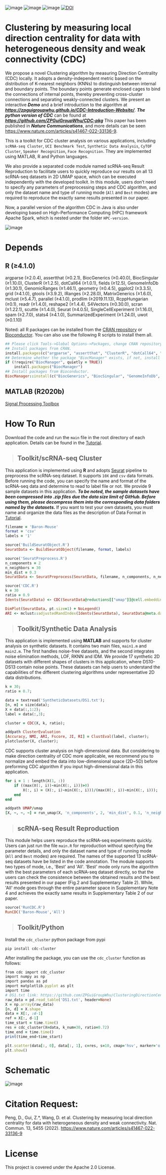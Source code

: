 ![image](https://img.shields.io/badge/R-4.1.0-brightgreen) ![image](https://img.shields.io/badge/MATLAB-R2020b-red) ![image](https://img.shields.io/badge/Python-3.9.1-yellow) [![DOI](https://zenodo.org/badge/467575519.svg)](https://zenodo.org/badge/latestdoi/467575519)

# Clustering by measuring local direction centrality for data with heterogeneous density and weak connectivity (CDC)


We propose a novel Clustering algorithm by measuring Direction Centrality (CDC) locally. It adopts a density-independent metric based on the distribution of K-nearest neighbors (KNNs) to distinguish between internal and boundary points. The boundary points generate enclosed cages to bind the connections of internal points, thereby preventing cross-cluster connections and separating weakly-connected clusters. We present an interactive ***Demo*** and a brief introduction to the algorithm at ***https://zpguigroupwhu.github.io/CDC-Introduction-Website/***. ***The python version of CDC*** can be found at ***https://github.com/ZPGuiGroupWhu/CDC-pkg*** This paper has been published in ***Nature Communications***, and more details can be seen https://www.nature.com/articles/s41467-022-33136-9.

This is a toolkit for CDC cluster analysis on various applications, including ```scRNA-seq Cluster```, ```UCI Benchmark Test```, ```Synthetic Data Analysis```, ```CyTOF Cluster```, ```Speaker Recognition```, ```Face Recognition```. They are implemented using MATLAB, R and Python languages.

We also provide a separated code module named scRNA-seq Result Reproduction to facilitate users to quickly reproduce our results on all 13 scRNA-seq datasets in 2D UMAP space, which can be executed independently with the developed toolkit. In this module, users don’t need to specify any parameters of preprocessing steps and CDC algorithm, and only the dataset name and type of running mode (```All``` and ```Best``` modes) are required to reproduce the exactly same results presented in our paper.

Now, a parallel version of the algorithm CDC in Java is also under developing based on High-Performance Computing (HPC) framework Apache Spark, which is nested under the folder ```HPC-version```.

![image](https://github.com/ZPGuiGroupWhu/ClusteringDirectionCentrality/blob/master/pics/index1.jpg)

# Depends
## R (≥4.1.0)
argparse (≥2.0.4), assertthat (≥0.2.1), BiocGenerics (≥0.40.0), BiocSingular (≥1.10.0), ClusterR (≥1.2.5), dotCall64 (≥1.0.1), fields (≥12.5), GenomeInfoDb (≥1.30.1), GenomicRanges (≥1.46.1), geometry (≥0.4.5), ggplot2 (≥3.3.5), grid (≥4.1.0), gtools (≥3.9.2), IRanges (≥2.28.0), MatrixGenerics (≥1.6.0), mclust (≥5.4.7), parallel (≥4.1.0), prodlim (≥2019.11.13), RcppHungarian (≥0.1), readr (≥1.4.0), reshape2 (≥1.4.4), S4Vectors (≥0.30.0), scran (≥1.22.1), scuttle (≥1.4.0), Seurat (≥4.0.5), SingleCellExperiment (≥1.16.0), spam (≥2.7.0), stats4 (≥4.1.0), SummarizedExperiment (≥1.24.0), uwot (≥0.1.10)

Noted: all R packages can be installed from the [CRAN repository](https://cran.r-project.org/) or [Bioconductor](https://www.bioconductor.org/). You can also use the following R scripts to install them all.
```ruby
## Please click Tools->Global Options->Packages, change CRAN repository to a near mirror. Then, execute the following code:
## Install packages from CRAN.
install.packages(c("argparse", "assertthat", "ClusterR", "dotCall64", "fields", "geometry", "ggplot2", "gtools", "mclust", "prodlim", "RcppHungarian", "readr", "reshape2", "Seurat", "spam", "uwot"))
## Determine whether the package "BiocManager" exists, if not, install this package.
if (!require("BiocManager", quietly = TRUE))
    install.packages("BiocManager")
## Install packages from Bioconductor.
BiocManager::install(c("BiocGenerics", "BiocSingular", "GenomeInfoDb", "GenomicRanges", "IRanges", "MatrixGenerics", "S4Vectors", "scran", "scuttle", "SingleCellExperiment", "SummarizedExperiment"), force = TRUE, update = TRUE, ask = FALSE)
```
## MATLAB (R2020b)
[Signal Processing Toolbox](https://www.mathworks.com/products/signal.html)

# How To Run

Download the code and run the ```main``` file in the root directory of each application. Details can be found in the [Tutorial](https://github.com/ZPGuiGroupWhu/ClusteringDirectionCentrality/blob/master/Toolkit/Tutorial.pdf).

> ## Toolkit/scRNA-seq Cluster

This application is implemented using **R** and adopts [Seurat](https://satijalab.org/seurat) pipeline to preprocess the scRNA-seq dataset. It supports ```10X``` and ```csv``` data formats. Before running the code, you can specify the name and format of the scRNA-seq data and determine to read to label file or not. We provide 9 sample datasets in this application. ***To be noted, the sample datasets have been compressed into .zip files due the data size limit of GitHub. Before using them, please decompress them into the corresponding data folders named by the datasets.***
If you want to test your own datasets, you must name and organize the data files as the description of Data Format in [Tutorial](https://github.com/ZPGuiGroupWhu/ClusteringDirectionCentrality/blob/master/Toolkit/Tutorial.pdf). 
```ruby
filename = 'Baron-Mouse'
format = 'csv'
labels = '1'

source('BuildSeuratObject.R')
SeuratData <- BuildSeuratObject(filename, format, labels)

source('SeuratPreprocess.R')
n_components = 2
n_neighbors = 30
min_dist = 0.3
SeuratData <- SeuratPreprocess(SeuratData, filename, n_components, n_neighbors, min_dist)

source('CDC.R')
k = 30
ratio = 0.9
Idents(SeuratData) <- CDC(SeuratData@reductions[["umap"]]@cell.embeddings, k, ratio)

DimPlot(SeuratData, pt.size=1) + NoLegend()
ARI <- mclust::adjustedRandIndex(Idents(SeuratData), SeuratData@meta.data[["Cluster"]])

```


> ## Toolkit/Synthetic Data Analysis

This application is implemented using **MATLAB** and supports for cluster analysis on synthetic datasets. It contains two main files, ```main1.m``` and ```main2.m```. The first handles noise-free datasets, and the second integrates noise elimination methods, LOF, RKNN and IDM. We provide 17 synthetic 2D datasets with different shapes of clusters in this application, where DS10-DS13 contain noise points. These datasets can help users to understand the capabilities of the different clustering algorithms under representative 2D data distributions.

```ruby
k = 30;
ratio = 0.7;

data = textread('SyntheticDatasets/DS1.txt');
[n, m] = size(data);
X = data(:,1:2);
label = data(:,3);

cluster = CDC(X, k, ratio);

addpath ClusterEvaluation
[Accuracy, NMI, ARI, Fscore, JI, RI] = ClustEval(label, cluster);
plotcluster(X, cluster);
```

CDC supports cluster analysis on high-dimensional data. But considering to make direction centrality of CDC more applicable, we recommend you to normalize and embed the data into low-dimensional space (2D~5D) before preforming CDC algorithm if you input high-dimensional data in this application.
```ruby
for i = 1 : length(X(1, :))
    if ((max(X(:, i))-min(X(:, i)))>0)
        X(:, i) = (X(:, i)-min(X(:, i)))/(max(X(:, i))-min(X(:, i)));
    end
end

addpath UMAP/umap
[X, ~, ~, ~] = run_umap(X, 'n_components', 2, 'min_dist', 0.1, 'n_neighbors', 20);
```


> ## scRNA-seq Result Reproduction

This module helps users reproduce the scRNA-seq experiments quickly. Users can just run the file ```main.R``` for reproduction without specifying the parameter details, and only the dataset name and type of running mode (```All``` and ```Best``` modes) are required. The names of the supported 13 scRNA-seq datasets have be listed in the code annotation. The module supports two types of mode, i.e., 'Best' and 'All'. 'Best' mode only runs the algorithm with the best parameters of each scRNA-seq dataset directly, so that the users can check the consistence between the obtained results and the best results presented in our paper (Fig.2 and Supplementary Table 2). While, 'All' mode goes through the entire parameter space in Supplementary Note 4 and achieves the exactly same results in Supplementary Table 2 of our paper. 
```ruby
source('RunCDC.R')
RunCDC('Baron-Mouse','All')
```


> ## Toolkit/Python

Install the ```cdc_cluster``` python package from pypi
```
pip install cdc-cluster
```
After installing the package, you can use the ```cdc_cluster``` function as follows:
```ruby
from cdc import cdc_cluster
import numpy as np
import pandas as pd
import matplotlib.pyplot as plt
import time
# DS1.txt link: https://github.com/ZPGuiGroupWhu/ClusteringDirectionCentrality/blob/master/Toolkit/Python/DS1.txt
raw_data = pd.read_table('DS1.txt', header=None)
X = np.array(raw_data)
[n, d] = X.shape
data = X[:, :d-1]
ref = X[:, d-1]
time_start = time.time()
res = cdc_cluster(X=data, k_num=30, ratio=0.72)
time_end = time.time()
print(time_end-time_start)

plt.scatter(data[:, 0], data[:, 1], c=res, s=10, cmap='hsv', marker='o')
plt.show()
```

# Schematic

![image](https://github.com/ZPGuiGroupWhu/ClusteringDirectionCentrality/blob/master/pics/workflow.gif)

# Citation Request:
Peng, D., Gui, Z.*, Wang, D. et al. Clustering by measuring local direction centrality for data with heterogeneous density and weak connectivity. Nat. Commun. 13, 5455 (2022).
https://www.nature.com/articles/s41467-022-33136-9

# License

This project is covered under the Apache 2.0 License.
